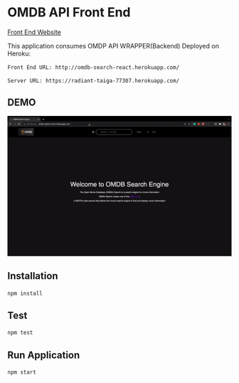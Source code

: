 # OMDB API Front End

[Front End Website](http://omdb-search-react.herokuapp.com/)

This application consumes OMDP API WRAPPER(Backend)  Deployed on Heroku:  


```
Front End URL: http://omdb-search-react.herokuapp.com/
```
```
Server URL: https://radiant-taiga-77307.herokuapp.com/
```
## DEMO

![Demo of the front end application](Demo.gif)

##

## Installation

```bash
npm install
```
## Test

```bash
npm test
```
## Run Application

```bash
npm start
```
